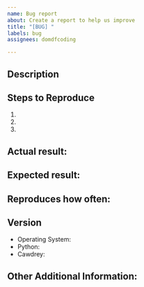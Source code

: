 ```yaml
---
name: Bug report
about: Create a report to help us improve
title: "[BUG] "
labels: bug
assignees: domdfcoding

---
```


<!-- Have you searched for similar issues? Before submitting this issue, please check the open issues and add a note before logging a new issue. 

PLEASE USE THE TEMPLATE BELOW TO PROVIDE INFORMATION ABOUT THE ISSUE. 
INSUFFICIENT INFO WILL GET THE ISSUE CLOSED. IT WILL ONLY BE REOPENED AFTER SUFFICIENT INFO IS PROVIDED-->

## Description 
<!--Provide a brief description of the issue-->


## Steps to Reproduce
<!--Please add a series of steps to reproduce the issue-->

   1. 
   2. 
   3. 

## Actual result:
<!--Please add screenshots if needed-->


## Expected result:
<!--Include the Python traceback if present-->

## Reproduces how often: 
<!--[Easily reproduced/Intermittent issue/No steps to reproduce]-->


## Version

  * Operating System: 
  * Python: 
  * Cawdrey: 


## Other Additional Information:
<!--Any additional information, related issues, extra QA steps, configuration or data that might be necessary to reproduce the issue-->
